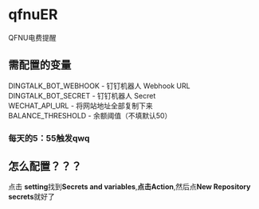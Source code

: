 # qfnuER
QFNU电费提醒
## 需配置的变量
DINGTALK_BOT_WEBHOOK - 钉钉机器人 Webhook URL <br>
DINGTALK_BOT_SECRET - 钉钉机器人 Secret <br>
WECHAT_API_URL - 将网站地址全部复制下来 <br>
BALANCE_THRESHOLD - 余额阈值（不填默认50）  
### 每天的5：55触发qwq  
## 怎么配置？？？  
点击 **setting**找到**Secrets and variables**,**点击Action**,然后点**New Repository secrets**就好了
